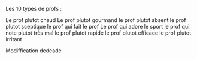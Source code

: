 Les 10 types de profs :

Le prof plutot chaud
Le prof plutot gourmand
le prof plutot absent 
le prof plutot sceptique
le prof qui fait le prof
Le prof qui adore le sport
le prof qui note plutot très mal
le prof plutot rapide
le prof plutot efficace
le prof plutot irritant

Modiffication dedeade
